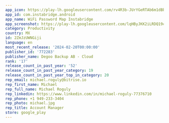 ```yaml
---
app_icon: https://play-lh.googleusercontent.com/rv4R3b-JUrYGeRTAb6m1dBbPbJgj1pC31LijPfzvz65z6_8aKbKbx0MCTUxBMTUVKYA
app_id: com.instabridge.android
app_name: WiFi Password Map Instabridge
app_screenshot: https://play-lh.googleusercontent.com/lqHByJKK2iLRDQ19cg0A-ZHiyHBFjEh7-32SU38xDp196-YwviVzbDE_0au5AIa9mL0
category: Productivity
country: MX
id: 2ZmJzUWNGiji
language: en
most_recent_release: '2024-02-20T00:00:00'
publisher_id: '772283'
publisher_name: Degoo Backup AB - Cloud
rank: '17'
release_count_in_past_year: '52'
release_count_in_past_year_category: 19
release_count_in_past_year_top_in_category: 20
rep_email: michael.roguly@bitrise.io
rep_first_name: Michael
rep_full_name: Michael Roguly
rep_linkedin: https://www.linkedin.com/in/michael-roguly-77376710
rep_phone: +1 949-233-3404
rep_photo: michael.jpg
rep_title: Account Manager
store: google_play
---
```


